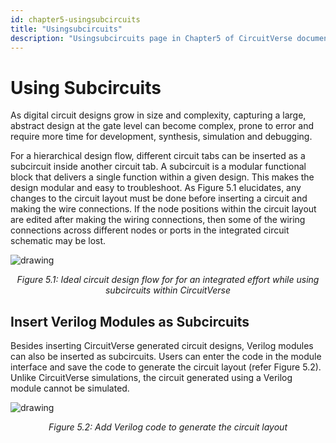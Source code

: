 ```yaml
---
id: chapter5-usingsubcircuits
title: "Usingsubcircuits"
description: "Usingsubcircuits page in Chapter5 of CircuitVerse documentation."
---
```


# Using Subcircuits

As digital circuit designs grow in size and complexity, capturing a large, abstract design at the gate level can become complex, prone to error and require more time for development, synthesis, simulation and debugging.

For a hierarchical design flow, different circuit tabs can be inserted as a subcircuit inside another circuit tab. A subcircuit is a modular functional block that delivers a single function within a given design. This makes the design modular and easy to troubleshoot. As Figure 5.1 elucidates, any changes to the circuit layout must be done before inserting a circuit and making the wire connections. If the node positions within the circuit layout are edited after making the wiring connections, then some of the wiring connections across different nodes or ports in the integrated circuit schematic may be lost.

![drawing](/img/img_chapter5/5.1.png)

<div align="center">
  <em>
    Figure 5.1: Ideal circuit design flow for for an integrated effort while
    using subcircuits within CircuitVerse
  </em>
</div>

## Insert Verilog Modules as Subcircuits

Besides inserting CircuitVerse generated circuit designs, Verilog modules can also be inserted as subcircuits. Users can enter the code in the module interface and save the code to generate the circuit layout (refer Figure 5.2). Unlike CircuitVerse simulations, the circuit generated using a Verilog module cannot be simulated.

![drawing](/img/img_chapter5/5.2.png)

<div align="center">
  <em>Figure 5.2: Add Verilog code to generate the circuit layout</em>
</div>

